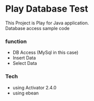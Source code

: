 # Play Database Test
 This Project is Play for Java application.  
 Database access sample code

### function
  - DB Access  (MySql in this case)
  - Insert Data
  - Select Data

### Tech
* using Activator 2.4.0
* using ebean
